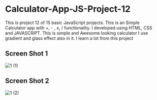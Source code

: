 # Calculator-App-JS-Project-12
This is project 12 of 15 basic JavaScript projects. This is an Simple Calculator app with +, - , x, / functionality. I developed using HTML, CSS and JAVASCRIPT.
This is simple and Awesome looking calculator I use gradient and glass effect also in it. I learn a lot from this project

## Screen Shot 1
![1 (1)](https://github.com/saifullah72437/Calculator-App-JS-Project-12/assets/73275780/a9e93b1f-1189-4eaf-8b2b-e0576e114543)

## Screen Shot 2
![1 (2)](https://github.com/saifullah72437/Calculator-App-JS-Project-12/assets/73275780/f982fc4e-5047-4c79-b0c5-3ad938fe8208)
